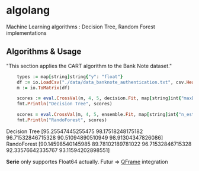 # algolang
Machine Learning algorithms : 
Decision Tree, Random Forest implementations


## Algorithms & Usage
"This section applies the CART algorithm to the Bank Note dataset."

```ruby	
	types := map[string]string{"y": "float"}
	df := io.LoadCsv("./data/data_banknote_authentication.txt", csv.Headers([]string{"col_0", "col_1", "col_2", "col_3", "y"}), csv.Types(types))
	m := io.ToMatrix(df)

	scores := eval.CrossVal(m, 4, 5, decision.Fit, map[string]int{"maxDepth": 5, "minSize": 10})
	fmt.Println("Decision Tree", scores)

	scores = eval.CrossVal(m, 4, 5, ensemble.Fit, map[string]int{"n_estimator": 5, "maxDepth": 5, "minSize": 10})
	fmt.Println("RandoForest", scores)
```

Decision Tree [95.25547445255475 98.17518248175182 96.71532846715328 90.51094890510949 98.91304347826086]
RandoForest [90.14598540145985 89.78102189781022 96.71532846715328 92.33576642335767 93.11594202898551]

**Serie** only supportes Float64 actually. Futur => [QFrame](https://github.com/tobgu/qframe) integration
